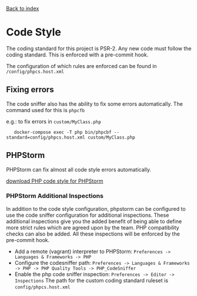 [Back to index](../index.md)

# Code Style

The coding standard for this project is PSR-2.
Any new code must follow the coding standard. This is enforced with a pre-commit hook.

The configuration of which rules are enforced can be found in `/config/phpcs.host.xml`

## Fixing errors

The code sniffer also has the ability to fix some errors automatically. The command used for this is `phpcfb`

e.g.: to fix errors in `custom/MyClass.php`

```
   docker-compose exec -T php bin/phpcbf --standard=config/phpcs.host.xml custom/MyClass.php
```

## PHPStorm

PHPStorm can fix almost all code style errors automatically.

[download PHP code style for PHPStorm](../resources/exess_code_style.xml)

### PHPStorm Additional Inspections

In addition to the code style configuration, phpstorm can be configured to use the code sniffer configuration for
additional inspections. These additional inspections give you the added benefit of being able to define more strict
rules which are agreed upon by the team. PHP compatibility checks can also be added. All these inspections will be
enforced by the pre-commit hook.

* Add a remote (vagrant) interpreter to PHPStorm: `Preferences -> Languages & Frameworks -> PHP`
* Configure the codesniffer path: `Preferences -> Languages & Frameworks -> PHP -> PHP Quality Tools -> PHP_CodeSniffer`
* Enable the php code sniffer inspection: `Preferences -> Editor -> Inspections`
  The path for the custom coding standard ruleset is `config/phpcs.host.xml`
